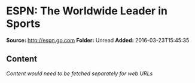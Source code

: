 # ESPN: The Worldwide Leader in Sports

**Source:** http://espn.go.com
**Folder:** Unread
**Added:** 2016-03-23T15:45:35




## Content
*Content would need to be fetched separately for web URLs*

